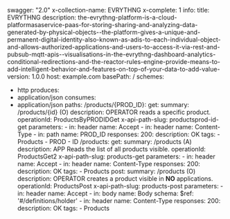 swagger: "2.0"
x-collection-name: EVRYTHNG
x-complete: 1
info:
  title: EVRYTHNG
  description: the-evrythng-platform-is-a-cloud-platformasaservice-paas-for-storing-sharing-and-analyzing-data-generated-by-physical-objects--the-platform-gives-a-unique-and-permanent-digital-identity-also-known-as-adis-to-each-individual-object-and-allows-authorized-applications-and-users-to-access-it-via-rest-and-pubsub-mqtt-apis--visualisations-in-the-evrythng-dashboard-analytics-conditional-redirections-and-the-reactor-rules-engine-provide-means-to-add-intelligent-behavior-and-features-on-top-of-your-data-to-add-value-
  version: 1.0.0
host: example.com
basePath: /
schemes:
- http
produces:
- application/json
consumes:
- application/json
paths:
  /products/{PROD_ID}:
    get:
      summary: /products/{id} (O)
      description: OPERATOR reads a specific product.
      operationId: ProductsByPRODIDGet
      x-api-path-slug: productsprod-id-get
      parameters:
      - in: header
        name: Accept
      - in: header
        name: Content-Type
      - in: path
        name: PROD_ID
      responses:
        200:
          description: OK
      tags:
      - Products
      - PROD
      - ID
  /products:
    get:
      summary: /products (A)
      description: APP Reads the list of all products visible.
      operationId: ProductsGet2
      x-api-path-slug: products-get
      parameters:
      - in: header
        name: Accept
      - in: header
        name: Content-Type
      responses:
        200:
          description: OK
      tags:
      - Products
    post:
      summary: /products (O)
      description: OPERATOR creates a product visible in **NO** applications.
      operationId: ProductsPost
      x-api-path-slug: products-post
      parameters:
      - in: header
        name: Accept
      - in: body
        name: Body
        schema:
          $ref: '#/definitions/holder'
      - in: header
        name: Content-Type
      responses:
        200:
          description: OK
      tags:
      - Products